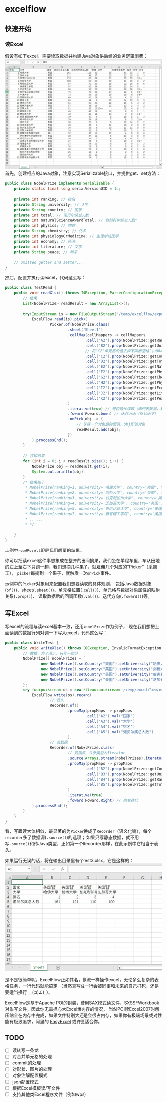 # excelflow

## 快速开始
### 读Excel
假设有如下excel，需要读取数据并构建Java对象供后续的业务逻辑消费：
![img1](./docs/example/img1.jpg)
首先，创建相应的Java对象，注意实现Serializable接口，并提供get、set方法：
```java
public class NobelPrize implements Serializable {
    private static final long serialVersionUID = 1L;

    private int ranking; // 排名
    private String university; // 大学
    private String country; // 国家
    private int total; // 诺贝尔奖总人数
    private int naturalScienceAwardTotal; // 自然科学奖总人数*
    private int physics; // 物理
    private String chemistry; // 化学
    private int physiologyOrMedicine; // 生理学或医学
    private int economy; // 经济
    private int literature; // 文学
    private String peace; // 和平
    
    // omitted getter and setter...
}
```

然后，配置并执行读excel，代码这么写：
```java
public class TestRead {
    public void readXlsx() throws IOException, ParserConfigurationException, OpenXML4JException, SAXException {
        // 结果
        List<NobelPrize> readResult = new ArrayList<>();

        try(InputStream is = new FileOutputStream("/temp/excelflow/export/test1.xlsx")) {
            ExcelFlow.read(is).picks(
                    Picker.of(NobelPrize.class)
                            .sheet("Sheet1")
                            .cellMap(cellMappers -> cellMappers
                                    .cell("A2").prop(NobelPrize::getRanking)
                                    .cell("B2").prop(NobelPrize::getUniversity)
                                    // 将"C2"单元格的值去掉不间断空格(\u00a0)并赋值到NobelPrize。country属性
                                    .cell("C2").prop(NobelPrize::getCountry).val(val -> val.replaceAll("\u00a0", ""))
                                    .cell("D2").prop(NobelPrize::getTotal)
                                    .cell("E2").prop(NobelPrize::getNaturalScienceAwardTotal)
                                    .cell("F2").prop(NobelPrize::getPhysics)
                                    .cell("G2").prop(NobelPrize::getChemistry)
                                    .cell("H2").prop(NobelPrize::getPhysiologyOrMedicine)
                                    .cell("I2").prop(NobelPrize::getEconomy)
                                    .cell("J2").prop(NobelPrize::getLiterature)
                                    .cell("K2").prop(NobelPrize::getPeace)
                            )
                            .iterative(true) // 是否迭代读取（即列表数据，默认false）
                            .foward(Foward.Down) // 迭代方向（默认向下）
                            .onPick(obj -> {
                                // 获得一个对象后的回调，obj即该对象
                                readResult.add(obj);
                            })
            ).proccessEnd();
        }

        // 打印结果
        for (int i = 0; i < readResult.size(); i++) {
            NobelPrize obj = readResult.get(i);
            System.out.println(obj);
        }
        /* 结果如下
         * NobelPrize{ranking=1, university='哈佛大学', country='美国', total=161, naturalScienceAwardTotal=113, physics=32, chemistry=38, physiologyOrMedicine=43, economy=33, literature=7, peace=8}
         * NobelPrize{ranking=2, university='剑桥大学', country='英国', total=121, naturalScienceAwardTotal=98, physics=37, chemistry=30, physiologyOrMedicine=31, economy=15, literature=5, peace=3}
         * NobelPrize{ranking=3, university='伯克利加州大学', country='美国', total=110, naturalScienceAwardTotal=82, physics=34, chemistry=31, physiologyOrMedicine=17, economy=25, literature=3, peace=1**}
         * NobelPrize{ranking=4, university='芝加哥大学', country='美国', total=100, naturalScienceAwardTotal=62, physics=32, chemistry=19, physiologyOrMedicine=11, economy=33, literature=3, peace=2}
         * NobelPrize{ranking=5, university='哥伦比亚大学', country='美国', total=97, naturalScienceAwardTotal=70, physics=33, chemistry=15, physiologyOrMedicine=22, economy=15, literature=6, peace=6}
         * NobelPrize{ranking=7, university='麻省理工学院', country='美国', total=97, naturalScienceAwardTotal=62, physics=34, chemistry=16, physiologyOrMedicine=12, economy=34, literature=0, peace=1}
         * ......
         * */

    }
}

```
上例中`readResult`即是我们想要的结果。

你可以把读excel这件事想象成在整齐的田间摘果，我们坐在单程车里，车从田地的左上至右下只跑一趟，我们想摘几种果子，就雇佣几个对应的"Picker"（采摘工），
`picker`每摘到一个果子，就触发一次`onPick`事件。

示例中的`Picker`对象用来配置我们想要读取的具体规则，
包括Java数据对象(`of()`)、sheet(`.sheet()`)、单元格位置(`.cell()`)、单元格与数据对象属性的映射关系(`.prop()`)、
读取数据后的回调函数(`.val()`)、迭代方向(`.foward()`)等。

## 写Excel
写excel的流程与读excel基本一致，还用`NobelPrize`作为例子，
现在我们想把上面读到的数据行列对调一下写入excel，代码这么写：
```java
public class WriteTest {
    public void writeXlsx() throws IOException, InvalidFormatException, SAXException, ParserConfigurationException {
        // 数据，为了演示，只写一部分
        NobelPrize[] nobelPrizes = {
                new NobelPrize().setCountry("美国").setUniversity("哈佛大学").setRanking(1).setTotal(161),
                new NobelPrize().setCountry("英国").setUniversity("剑桥大学").setRanking(2).setTotal(121),
                new NobelPrize().setCountry("美国").setUniversity("伯克利加州大学").setRanking(3).setTotal(110),
                new NobelPrize().setCountry("美国").setUniversity("芝加哥大学").setRanking(4).setTotal(100),
        };
        try (OutputStream os = new FileOutputStream("/temp/excelflow/export/test3.xlsx")) {
            ExcelFlow.write(os).record(
                    // 表头
                    Recorder.of()
                            .propMap(propMaps -> propMaps
                                    .cell("A2").val("国家")
                                    .cell("A3").val("大学")
                                    .cell("A4").val("排名")
                                    .cell("A5").val("诺贝尔奖总人数")
                            ),
                    // 表数据
                    Recorder.of(NobelPrize.class)
                            // 数据源，入参类型为Iterator
                            .source(Arrays.stream(nobelPrizes).iterator())
                            .propMap(propMaps -> propMaps
                                    .cell("B2").prop(NobelPrize::getCountry).val(country -> country + "🏆")
                                    .cell("B3").prop(NobelPrize::getUniversity)
                                    .cell("B4").prop(NobelPrize::getRanking)
                                    .cell("B5").prop(NobelPrize::getTotal)
                            )
                            .iterative(true)
                            .foward(Foward.Right) // 向右迭代
            ).proccessEnd();
        }
    }
}
```
看，写跟读大体相似，最显著的为`Picker`换成了`Recorder`（语义化嘛），每个`recorder`多了数据源(`.source()`)的选项；
如果只写静态数据，就不用写`.source()`和传Java类型，正如第一个Recorder那样，在此示例中它相当于表头。

如果运行无误的话，将在输出目录里有个test3.xlsx，它是这样的：
![img2](./docs/example/img2.jpg)

是不是很简单呢，ExcelFlow正如其名，像流一样操作excel，无论多么复杂的表格任务，一行代码就能搞定
（当然真写成一行会被同事和未来的自己打死，还是要适当换行 __(:з)∠)_）。

ExcelFlow是基于Apache POI的封装，使用SAX模式读文件、SXSSFWorkbook对象写文件，因此你无需担心大Excel爆内存的情况，
当然POI读Excel2007时解压缩全在内存中完成，如果文件特别大还是会很占内存，如果你有极端场景或对性能有极致追求，阿里的 [EasyExcel](https://github.com/alibaba/easyexcel) 或许更适合你。

## TODO
- [ ] 读转写一条龙
- [ ] 对合并单元格的处理
- [ ] commit的处理
- [ ] 对形状、图片的处理
- [ ] 对象注解配置模式
- [ ] json配置模式
- [ ] 根据Excel模板读/写文件
- [ ] 支持其他类Excel程序文件（例如wps）
